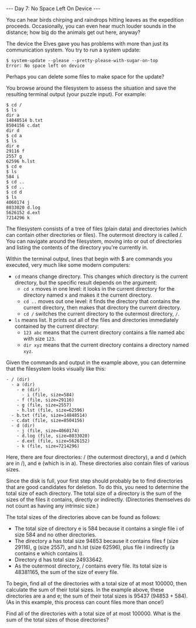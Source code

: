 --- Day 7: No Space Left On Device ---

You can hear birds chirping and raindrops hitting leaves as the expedition
proceeds. Occasionally, you can even hear much louder sounds in the distance;
how big do the animals get out here, anyway?

The device the Elves gave you has problems with more than just its communication
system. You try to run a system update:

```
$ system-update --please --pretty-please-with-sugar-on-top
Error: No space left on device
```

Perhaps you can delete some files to make space for the update?

You browse around the filesystem to assess the situation and save the resulting
terminal output (your puzzle input). For example:

```
$ cd /
$ ls
dir a
14848514 b.txt
8504156 c.dat
dir d
$ cd a
$ ls
dir e
29116 f
2557 g
62596 h.lst
$ cd e
$ ls
584 i
$ cd ..
$ cd ..
$ cd d
$ ls
4060174 j
8033020 d.log
5626152 d.ext
7214296 k
```

The filesystem consists of a tree of files (plain data) and directories (which
can contain other directories or files). The outermost directory is called /.
You can navigate around the filesystem, moving into or out of directories and
listing the contents of the directory you're currently in.

Within the terminal output, lines that begin with $ are commands you executed,
very much like some modern computers:

- `cd` means change directory. This changes which directory is the current
  directory, but the specific result depends on the argument:
  - `cd x` moves in one level: it looks in the current directory for the
    directory named x and makes it the current directory.
  - `cd ..` moves out one level: it finds the directory that contains the
    current directory, then makes that directory the current directory.
  - `cd /` switches the current directory to the outermost directory, `/`.
- `ls` means list. It prints out all of the files and directories immediately
  contained by the current directory:
  - `123 abc` means that the current directory contains a file named abc with
    size `123`.
  - `dir xyz` means that the current directory contains a directory named `xyz`.

Given the commands and output in the example above, you can determine that the
filesystem looks visually like this:

```
- / (dir)
  - a (dir)
    - e (dir)
      - i (file, size=584)
    - f (file, size=29116)
    - g (file, size=2557)
    - h.lst (file, size=62596)
  - b.txt (file, size=14848514)
  - c.dat (file, size=8504156)
  - d (dir)
    - j (file, size=4060174)
    - d.log (file, size=8033020)
    - d.ext (file, size=5626152)
    - k (file, size=7214296)
```

Here, there are four directories: / (the outermost directory), a and d (which
are in /), and e (which is in a). These directories also contain files of
various sizes.

Since the disk is full, your first step should probably be to find directories
that are good candidates for deletion. To do this, you need to determine the
total size of each directory. The total size of a directory is the sum of the
sizes of the files it contains, directly or indirectly. (Directories themselves
do not count as having any intrinsic size.)

The total sizes of the directories above can be found as follows:

- The total size of directory e is 584 because it contains a single file i of
  size 584 and no other directories.
- The directory a has total size 94853 because it contains files f (size 29116),
  g (size 2557), and h.lst (size 62596), plus file i indirectly (a contains e
  which contains i).
- Directory d has total size 24933642.
- As the outermost directory, / contains every file. Its total size is 48381165,
  the sum of the size of every file.

To begin, find all of the directories with a total size of at most 100000, then
calculate the sum of their total sizes. In the example above, these directories
are a and e; the sum of their total sizes is 95437 (94853 + 584). (As in this
example, this process can count files more than once!)

Find all of the directories with a total size of at most 100000. What is the sum
of the total sizes of those directories?
